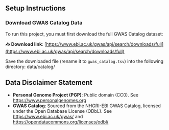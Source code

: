 ## Setup Instructions

### Download GWAS Catalog Data

To run this project, you must first download the full GWAS Catalog dataset:

📥 **Download link**: [https://www.ebi.ac.uk/gwas/api/search/downloads/full](https://www.ebi.ac.uk/gwas/api/search/downloads/full)

Save the downloaded file (rename it to `gwas_catalog.tsv`) into the following directory: data/catalog/

## Data Disclaimer Statement

- **Personal Genome Project (PGP)**: Public domain (CC0). See https://www.personalgenomes.org
- **GWAS Catalog**: Sourced from the NHGRI-EBI GWAS Catalog, licensed under the Open Database License (ODbL). See https://www.ebi.ac.uk/gwas/ and https://opendatacommons.org/licenses/odbl/
